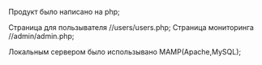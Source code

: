 Продукт было написано на php;

Страница для пользывателя //users/users.php;
Страница мониторинга //admin/admin.php;

Локальным сервером было использывано MAMP(Apache,MySQL);
